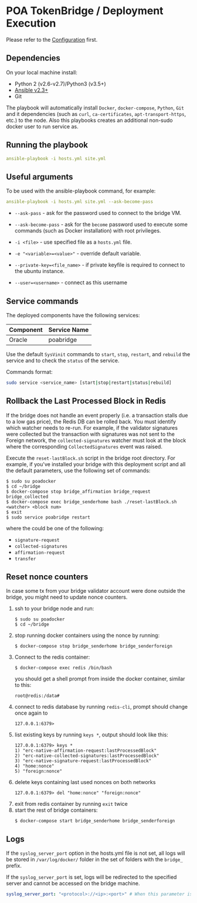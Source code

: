 # POA TokenBridge / Deployment Execution

Please refer to the [Configuration](./CONFIGURATION.md) first.

## Dependencies

On your local machine install:
  * Python 2 (v2.6-v2.7)/Python3 (v3.5+)
  * [Ansible v2.3+](https://docs.ansible.com/ansible/latest/installation_guide/intro_installation.html)
  * Git

The playbook will automatically install `Docker`, `docker-compose`, `Python`, `Git` and it dependencies (such as `curl`, `ca-certificates`, `apt-transport-https`, etc.) to the node. Also this playbooks creates an additional non-sudo docker user to run service as.

## Running the playbook

```yaml
ansible-playbook -i hosts.yml site.yml
```

## Useful arguments

To be used with the ansible-playbook command, for example:

```yaml
ansible-playbook -i hosts.yml site.yml --ask-become-pass
```

* `--ask-pass` - ask for the password used to connect to the bridge VM.

* `--ask-become-pass` - ask for the `become` password used to execute some commands (such as Docker installation) with root privileges.

* `-i <file>` - use specified file as a `hosts.yml` file.

* `-e "<variable>=<value>"` - override default variable.

* `--private-key=<file_name>` - if private keyfile is required to connect to the ubuntu instance.

* `--user=<username>` - connect as this username

## Service commands

The deployed components have the following services:

Component | Service Name
--- | ---
Oracle | poabridge

Use the default `SysVinit` commands to `start`, `stop`, `restart`, and `rebuild` the service and to check the `status` of the service. 

Commands format:
```bash
sudo service <service_name> [start|stop|restart|status|rebuild]
```

## Rollback the Last Processed Block in Redis

If the bridge does not handle an event properly (i.e. a transaction stalls due to a low gas price), the Redis DB can be rolled back. You must identify which watcher needs to re-run. For example, if the validator signatures were collected but the transaction with signatures was not sent to the Foreign network, the `collected-signatures` watcher must look at the block where the corresponding `CollectedSignatures` event was raised.

Execute the `reset-lastBlock.sh` script in the bridge root directory. For example, if you've installed your bridge with this deployment script and all the default parameters, use the following set of commands:

```shell
$ sudo su poadocker
$ cd ~/bridge
$ docker-compose stop bridge_affirmation bridge_request bridge_collected
$ docker-compose exec bridge_senderhome bash ./reset-lastBlock.sh <watcher> <block num>
$ exit
$ sudo service poabridge restart
```
where the _<watcher>_ could be one of the following:

- `signature-request`
- `collected-signatures`
- `affirmation-request`
- `transfer`

## Reset nonce counters

In case some tx from your bridge validator account were done outside the bridge, you might need to update nonce counters.

1. ssh to your bridge node and run:
    ```
    $ sudo su poadocker
    $ cd ~/bridge
    ```
1. stop running docker containers using the nonce by running:
    ```
    $ docker-compose stop bridge_senderhome bridge_senderforeign
    ```
1. Connect to the redis container:
    ```
    $ docker-compose exec redis /bin/bash
    ```
    you should get a shell prompt from inside the docker container, similar to this:
    ```
    root@redis:/data#
    ```
1. connect to redis database by running `redis-cli`, prompt should change once again to
    ```
    127.0.0.1:6379>
    ```
1. list existing keys by running `keys *`, output should look like this:
    ```
    127.0.0.1:6379> keys *
    1) "erc-native-affirmation-request:lastProcessedBlock"
    2) "erc-native-collected-signatures:lastProcessedBlock"
    3) "erc-native-signature-request:lastProcessedBlock"
    4) "home:nonce"
    5) "foreign:nonce"
    ```
1. delete keys containing last used nonces on both networks
    ```
    127.0.0.1:6379> del "home:nonce" "foreign:nonce"
    ```
1. exit from redis container by running `exit` twice
1. start the rest of bridge containers:
    ```
    $ docker-compose start bridge_senderhome bridge_senderforeign
    ```

## Logs

If the `syslog_server_port` option in the hosts.yml file is not set, all logs will be stored in `/var/log/docker/` folder in the set of folders with the `bridge_` prefix. 

If the `syslog_server_port` is set, logs will be redirected to the specified server and cannot be accessed on the bridge machine.

```yaml 
syslog_server_port: "<protocol>://<ip>:<port>" # When this parameter is set all bridge logs will be redirected to the <ip>:<port> address.
```
